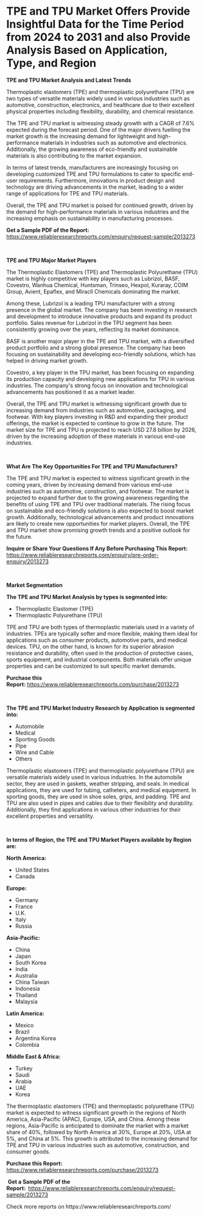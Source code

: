 <p><h1>TPE and TPU Market Offers Provide Insightful Data for the Time Period from 2024 to 2031 and also Provide Analysis Based on Application, Type, and Region</h1></p><p><strong>TPE and TPU Market Analysis and Latest Trends</strong></p>
<p><p>Thermoplastic elastomers (TPE) and thermoplastic polyurethane (TPU) are two types of versatile materials widely used in various industries such as automotive, construction, electronics, and healthcare due to their excellent physical properties including flexibility, durability, and chemical resistance. </p><p>The TPE and TPU market is witnessing steady growth with a CAGR of 7.6% expected during the forecast period. One of the major drivers fuelling the market growth is the increasing demand for lightweight and high-performance materials in industries such as automotive and electronics. Additionally, the growing awareness of eco-friendly and sustainable materials is also contributing to the market expansion.</p><p>In terms of latest trends, manufacturers are increasingly focusing on developing customized TPE and TPU formulations to cater to specific end-user requirements. Furthermore, innovations in product design and technology are driving advancements in the market, leading to a wider range of applications for TPE and TPU materials.</p><p>Overall, the TPE and TPU market is poised for continued growth, driven by the demand for high-performance materials in various industries and the increasing emphasis on sustainability in manufacturing processes.</p></p>
<p><strong>Get a Sample PDF of the Report:&nbsp;</strong> <a href="https://www.reliableresearchreports.com/enquiry/request-sample/2013273">https://www.reliableresearchreports.com/enquiry/request-sample/2013273</a></p>
<p>&nbsp;</p>
<p><strong>TPE and TPU Major Market Players</strong></p>
<p><p>The Thermoplastic Elastomers (TPE) and Thermoplastic Polyurethane (TPU) market is highly competitive with key players such as Lubrizol, BASF, Covestro, Wanhua Chemical, Huntsman, Trinseo, Hexpol, Kuraray, COIM Group, Avient, Epaflex, and Miracll Chemicals dominating the market.</p><p>Among these, Lubrizol is a leading TPU manufacturer with a strong presence in the global market. The company has been investing in research and development to introduce innovative products and expand its product portfolio. Sales revenue for Lubrizol in the TPU segment has been consistently growing over the years, reflecting its market dominance.</p><p>BASF is another major player in the TPE and TPU market, with a diversified product portfolio and a strong global presence. The company has been focusing on sustainability and developing eco-friendly solutions, which has helped in driving market growth.</p><p>Covestro, a key player in the TPU market, has been focusing on expanding its production capacity and developing new applications for TPU in various industries. The company's strong focus on innovation and technological advancements has positioned it as a market leader.</p><p>Overall, the TPE and TPU market is witnessing significant growth due to increasing demand from industries such as automotive, packaging, and footwear. With key players investing in R&D and expanding their product offerings, the market is expected to continue to grow in the future. The market size for TPE and TPU is projected to reach USD 27.8 billion by 2026, driven by the increasing adoption of these materials in various end-use industries.</p></p>
<p>&nbsp;</p>
<p><strong>What Are The Key Opportunities For TPE and TPU Manufacturers?</strong></p>
<p><p>The TPE and TPU market is expected to witness significant growth in the coming years, driven by increasing demand from various end-use industries such as automotive, construction, and footwear. The market is projected to expand further due to the growing awareness regarding the benefits of using TPE and TPU over traditional materials. The rising focus on sustainable and eco-friendly solutions is also expected to boost market growth. Additionally, technological advancements and product innovations are likely to create new opportunities for market players. Overall, the TPE and TPU market show promising growth trends and a positive outlook for the future.</p></p>
<p><strong>Inquire or Share Your Questions If Any Before Purchasing This Report:</strong> <a href="https://www.reliableresearchreports.com/enquiry/pre-order-enquiry/2013273">https://www.reliableresearchreports.com/enquiry/pre-order-enquiry/2013273</a></p>
<p>&nbsp;</p>
<p><strong>Market Segmentation</strong></p>
<p><strong>The TPE and TPU Market Analysis by types is segmented into:</strong></p>
<p><ul><li>Thermoplastic Elastomer (TPE)</li><li>Thermoplastic Polyurethane (TPU)</li></ul></p>
<p><p>TPE and TPU are both types of thermoplastic materials used in a variety of industries. TPEs are typically softer and more flexible, making them ideal for applications such as consumer products, automotive parts, and medical devices. TPU, on the other hand, is known for its superior abrasion resistance and durability, often used in the production of protective cases, sports equipment, and industrial components. Both materials offer unique properties and can be customized to suit specific market demands.</p></p>
<p><strong>Purchase this Report:&nbsp;</strong><a href="https://www.reliableresearchreports.com/purchase/2013273">https://www.reliableresearchreports.com/purchase/2013273</a></p>
<p>&nbsp;</p>
<p><strong>The TPE and TPU Market Industry Research by Application is segmented into:</strong></p>
<p><ul><li>Automobile</li><li>Medical</li><li>Sporting Goods</li><li>Pipe</li><li>Wire and Cable</li><li>Others</li></ul></p>
<p><p>Thermoplastic elastomers (TPE) and thermoplastic polyurethane (TPU) are versatile materials widely used in various industries. In the automobile sector, they are used in gaskets, weather stripping, and seals. In medical applications, they are used for tubing, catheters, and medical equipment. In sporting goods, they are used in shoe soles, grips, and padding. TPE and TPU are also used in pipes and cables due to their flexibility and durability. Additionally, they find applications in various other industries for their excellent properties and versatility.</p></p>
<p>&nbsp;</p>
<p><strong>In terms of Region, the TPE and TPU Market Players available by Region are:</strong></p>
<p>
    <p> <strong> North America: </strong>
        <ul>
            <li>United States</li>
            <li>Canada</li>
        </ul>
        </p> 
    <p> <strong> Europe: </strong>
        <ul>
            <li>Germany</li>
            <li>France</li>
            <li>U.K.</li>
            <li>Italy</li>
            <li>Russia</li>
        </ul>
        </p> 
    <p> <strong> Asia-Pacific: </strong>
        <ul>
            <li>China</li>
            <li>Japan</li>
            <li>South Korea</li>
            <li>India</li>
            <li>Australia</li>
            <li>China Taiwan</li>
            <li>Indonesia</li>
            <li>Thailand</li>
            <li>Malaysia</li>
        </ul>
        </p> 
    <p> <strong> Latin America: </strong>
        <ul>
            <li>Mexico</li>
            <li>Brazil</li>
            <li>Argentina Korea</li>
            <li>Colombia</li>
        </ul>
        </p> 
    <p> <strong> Middle East & Africa: </strong>
        <ul>
            <li>Turkey</li>
            <li>Saudi</li>
            <li>Arabia</li>
            <li>UAE</li>
            <li>Korea</li>
        </ul>
    </p>
    </p>
<p><p>The thermoplastic elastomers (TPE) and thermoplastic polyurethane (TPU) market is expected to witness significant growth in the regions of North America, Asia-Pacific (APAC), Europe, USA, and China. Among these regions, Asia-Pacific is anticipated to dominate the market with a market share of 40%, followed by North America at 30%, Europe at 20%, USA at 5%, and China at 5%. This growth is attributed to the increasing demand for TPE and TPU in various industries such as automotive, construction, and consumer goods.</p></p>
<p><strong>Purchase this Report: </strong><a href="https://www.reliableresearchreports.com/purchase/2013273">https://www.reliableresearchreports.com/purchase/2013273</a></p>
<p>&nbsp;<strong>Get a Sample PDF of the Report:&nbsp;&nbsp;</strong><a href="https://www.reliableresearchreports.com/enquiry/request-sample/2013273">https://www.reliableresearchreports.com/enquiry/request-sample/2013273</a></p>
<p><strong></strong></p>
<p>Check more reports on https://www.reliableresearchreports.com/</p>